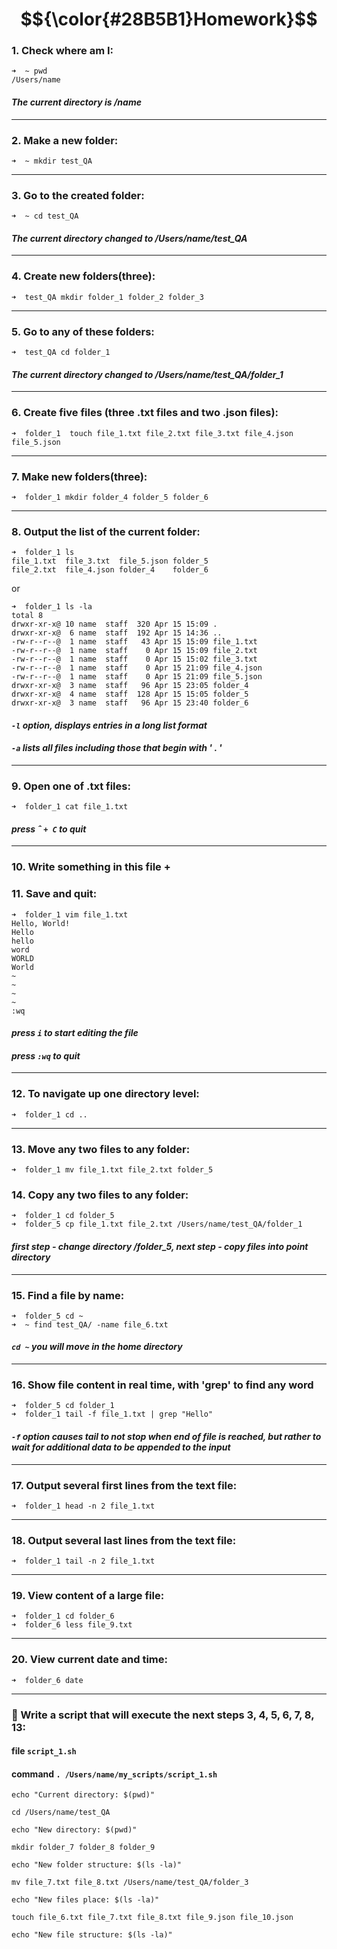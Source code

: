 
# $${\color{#28B5B1}Homework}$$

### 1. Check where am I: 

```
➜  ~ pwd
/Users/name
```
#### *The current directory is /name*
---
### 2. Make a new folder:

```
➜  ~ mkdir test_QA
```
---
### 3. Go to the created folder:

```
➜  ~ cd test_QA
```
#### *The current directory changed to /Users/name/test_QA*
---

### 4. Create new folders(three):

```
➜  test_QA mkdir folder_1 folder_2 folder_3
```
---
### 5. Go to any of these folders:

```
➜  test_QA cd folder_1
```
#### *The current directory changed to /Users/name/test_QA/folder_1*
---

### 6. Create five files (three .txt files and two .json files):

```
➜  folder_1  touch file_1.txt file_2.txt file_3.txt file_4.json file_5.json
```
---
### 7. Make new folders(three):

```
➜  folder_1 mkdir folder_4 folder_5 folder_6
```
---
### 8. Output the list of the current folder:

```
➜  folder_1 ls
file_1.txt  file_3.txt  file_5.json folder_5
file_2.txt  file_4.json folder_4    folder_6
```
or
```
➜  folder_1 ls -la
total 8
drwxr-xr-x@ 10 name  staff  320 Apr 15 15:09 .
drwxr-xr-x@  6 name  staff  192 Apr 15 14:36 ..
-rw-r--r--@  1 name  staff   43 Apr 15 15:09 file_1.txt
-rw-r--r--@  1 name  staff    0 Apr 15 15:09 file_2.txt
-rw-r--r--@  1 name  staff    0 Apr 15 15:02 file_3.txt
-rw-r--r--@  1 name  staff    0 Apr 15 21:09 file_4.json
-rw-r--r--@  1 name  staff    0 Apr 15 21:09 file_5.json
drwxr-xr-x@  3 name  staff   96 Apr 15 23:05 folder_4
drwxr-xr-x@  4 name  staff  128 Apr 15 15:05 folder_5
drwxr-xr-x@  3 name  staff   96 Apr 15 23:40 folder_6
```
#### *```-l```	option, displays entries in a long list format*
#### *```-a``` 	lists all files including those that begin with ' . '*
---
### 9. Open one of .txt files:

```
➜  folder_1 cat file_1.txt
```
#### *press &circ; ```+ C``` to  quit*
---
### 10. Write something in this file + 
### 11. Save and quit: 

```
➜  folder_1 vim file_1.txt
Hello, World!
Hello
hello
word
WORLD
World
~                                                                                         
~                                                                                         
~                                                                                         
~                                                                                         
:wq
```
#### *press ```i``` to start editing the file*
#### *press ```:wq``` to quit*
---
### 12. To navigate up one directory level:

```
➜  folder_1 cd ..
```
---
### 13. Move any two files to any folder:

```
➜  folder_1 mv file_1.txt file_2.txt folder_5 
```

### 14. Copy any two files to any folder:

```
➜  folder_1 cd folder_5  
➜  folder_5 cp file_1.txt file_2.txt /Users/name/test_QA/folder_1
```
#### *first step - change directory /folder_5, next step - copy files into point directory*
---
### 15. Find a file by name:

```
➜  folder_5 cd ~
➜  ~ find test_QA/ -name file_6.txt
```
#### *```cd ~``` you will move in the home directory*
---
### 16. Show file content in real time, with 'grep' to find any word

```
➜  folder_5 cd folder_1
➜  folder_1 tail -f file_1.txt | grep "Hello"
```
#### *```-f``` option causes tail to not stop when end of file is reached, but rather to wait for additional data to be appended to the input*
---
### 17. Output several first lines from the text file:

```
➜  folder_1 head -n 2 file_1.txt  
```
---
### 18. Output several last lines from the text file:

```
➜  folder_1 tail -n 2 file_1.txt  
```
---
### 19. View content of a large file:

```
➜  folder_1 cd folder_6
➜  folder_6 less file_9.txt
```
---
### 20. View current date and time:

```
➜  folder_6 date
```
---
### :dizzy: Write a script that will execute the next steps 3, 4, 5, 6, 7, 8, 13:

#### file ```script_1.sh```
#### command ```. /Users/name/my_scripts/script_1.sh```

```
echo "Current directory: $(pwd)"

cd /Users/name/test_QA

echo "New directory: $(pwd)"

mkdir folder_7 folder_8 folder_9 

echo "New folder structure: $(ls -la)" 

mv file_7.txt file_8.txt /Users/name/test_QA/folder_3

echo "New files place: $(ls -la)" 

touch file_6.txt file_7.txt file_8.txt file_9.json file_10.json

echo "New file structure: $(ls -la)"

```
